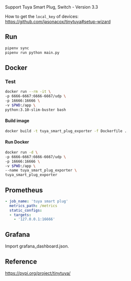 Support Tuya Smart Plug, Switch - Version 3.3

How to get the `local_key` of devices: https://github.com/jasonacox/tinytuya#setup-wizard

## Run
```bash
pipenv sync
pipenv run python main.py
```
## Docker
### Test
```bash
docker run --rm -it \
-p 6666-6667:6666-6667/udp \
-p 16666:16666 \
-v $PWD:/app \
python:3.10-slim-buster bash
```
#### Build image
```bash
docker build -t tuya_smart_plug_exporter -f Dockerfile .
```
#### Run Docker
```bash
docker run -d \
-p 6666-6667:6666-6667/udp \
-p 16666:16666 \
-v $PWD:/app \
--name tuya_smart_plug_exporter \
tuya_smart_plug_exporter
```

## Prometheus
```yaml
- job_name: 'tuya smart plug'
  metrics_path: /metrics 
  static_configs:
  - targets:
    - '127.0.0.1:16666'
```

## Grafana
Import grafana_dashboard.json.

## Reference
https://pypi.org/project/tinytuya/
